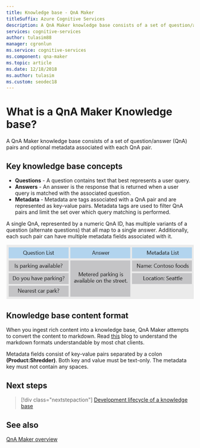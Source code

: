 ```yaml
---
title: Knowledge base - QnA Maker
titleSuffix: Azure Cognitive Services
description: A QnA Maker knowledge base consists of a set of question/answer (QnA) pairs and optional metadata associated with each QnA pair.
services: cognitive-services
author: tulasim88
manager: cgronlun
ms.service: cognitive-services
ms.component: qna-maker
ms.topic: article
ms.date: 12/18/2018
ms.author: tulasim
ms.custom: seodec18
---
```


# What is a QnA Maker Knowledge base?

A QnA Maker knowledge base consists of a set of question/answer (QnA) pairs and optional metadata associated with each QnA pair.

## Key knowledge base concepts

* **Questions** - A question contains text that best represents a user query. 
* **Answers** - An answer is the response that is returned when a user query is matched with the associated question.  
* **Metadata** - Metadata are tags associated with a QnA pair and are represented as key-value pairs. Metadata tags are used to filter QnA pairs and limit the set over which query matching is performed.

A single QnA, represented by a numeric QnA ID, has multiple variants of a question (alternate questions) that all map to a single answer. Additionally, each such pair can have multiple metadata fields associated with it.

![QnA Maker knowledge bases](../media/qnamaker-concepts-knowledgebase/knowledgebase.png) 

## Knowledge base content format

When you ingest rich content into a knowledge base, QnA Maker attempts to convert the content to markdown. Read [this](https://aka.ms/qnamaker-docs-markdown-support) blog to understand the markdown formats understandable by most chat clients.

Metadata fields consist of key-value pairs separated by a colon **(Product:Shredder)**. Both key and value must be text-only. The metadata key must not contain any spaces.

## Next steps

> [!div class="nextstepaction"]
> [Development lifecycle of a knowledge base](./development-lifecycle-knowledge-base.md)

## See also

[QnA Maker overview](../Overview/overview.md)